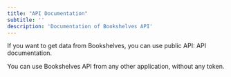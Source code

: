 ```yaml
---
title: "API Documentation"
subtitle: ''
description: 'Documentation of Bookshelves API'
---
```


<api-status></api-status>

If you want to get data from Bookshelves, you can use public API: <api-link endpoint="/documentation">API documentation</api-link>.

You can use Bookshelves API from any other application, without any token.

